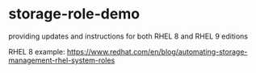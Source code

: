 # storage-role-demo
providing updates and instructions for both RHEL 8 and RHEL 9 editions

RHEL 8 example: https://www.redhat.com/en/blog/automating-storage-management-rhel-system-roles
